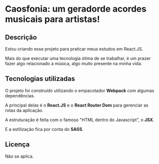 # Caosfonia: um geradorde acordes musicais para artistas!

## Descrição

Estou criando esse projeto para praticar meus estudos em React.JS.  

Mais do que executar uma tecnologia ótima de se trabalhar, é um prazer fazer algo relacionado a música, algo muito presente na minha vida.  

[comment]: <## Publicação>
[comment]: <Você pode conferir como ficou através da [página do projeto](#).>

## Tecnologias utilizadas

O projeto foi construído utilizando o empacotador **Webpack** com algumas dependências.  

A principal delas é o **React.JS** e o **React Router Dom** para gerenciar as rotas da aplicação.  

A estruturação é feita com o famoso "HTML dentro do Javascript", o **JSX**.  

E a estilização fica por conta do **SASS**.

[comment]: <## Principais recursos>

## Licença

Não se aplica.

